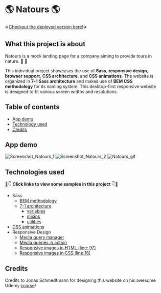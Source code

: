 # :earth_americas: Natours :earth_americas:

:airplane:[Checkout the deployed version here!](https://heuristic-lalande-066c0e.netlify.app/):airplane:

## What this project is about

Natours is a mock landing page for a company aiming to provide tours in nature. :deciduous_tree: :sunflower:

This individual project showcases the use of **Sass**, **responsive design**, **browser support**, **CSS architecture**, and **CSS animations**. The website is organized in **7-1 Sass architecture** and makes use of **BEM CSS methodology** for its naming system. This desktop-first responsive website is designed to fit various screen widths and resolutions.

## Table of contents

- [App demo](#App-demo)
- [Technology used](#technology-used)
- [Credits](#credits)

## App demo

![Screenshot_Natours_1](https://user-images.githubusercontent.com/48523895/82157405-881c9880-9881-11ea-999e-c24df5cc5d96.png)
![Screenshot_Natours_2](https://user-images.githubusercontent.com/48523895/82157429-ad110b80-9881-11ea-9b36-2e6ba2d28ef7.png)
![Natours_gif](https://github.com/NicoleKuong/Natours/blob/master/src/img/Natours_GIF.gif)

## Technologies used

:eyes::point_down: **Click links to view some samples in this project** :point_down::eyes:

- Sass
  - [BEM methodology](https://github.com/NicoleKuong/Natours/blob/master/index.html)
  - [7-1 architecture](https://github.com/NicoleKuong/Natours/tree/master/sass)
    - [variables](https://github.com/NicoleKuong/Natours/blob/master/sass/abstracts/_variables.scss)
    - [mixins](https://github.com/NicoleKuong/Natours/blob/master/sass/abstracts/_mixins.scss)
    - [utilities](https://github.com/NicoleKuong/Natours/blob/master/sass/base/_utilities.scss)
- [CSS animations](https://github.com/NicoleKuong/Natours/blob/master/sass/base/_animation.scss)
- Responsive Design
  - [Media query manager](https://github.com/NicoleKuong/Natours/blob/master/sass/abstracts/_mixins.scss)
  - [Media queries in action](https://github.com/NicoleKuong/Natours/blob/master/sass/base/_base.scss)
  - [Responsive images in HTML (line: 97)](https://github.com/NicoleKuong/Natours/blob/master/index.html)
  - [Responsive images in CSS (line:16)](https://github.com/NicoleKuong/Natours/blob/master/sass/layout/_header.scss)

## Credits

Credits to Jonas Schmedtmann for designing this website on his awesome Udemy [course](https://www.udemy.com/course/advanced-css-and-sass/)!
